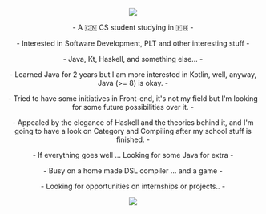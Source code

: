 <p align="center">
  <img src="https://github-readme-stats.vercel.app/api?username=kokoro-aya&show_icons=true&theme=tokyonight">
</p>
<p align="center">
- A 🇨🇳 CS student studying in 🇫🇷 -
</p>
<p align="center">
- Interested in Software Development, PLT and other interesting stuff -
</p>
<p align="center">
- Java, Kt, Haskell, and something else... -
</p>
<p align="center">
- Learned Java for 2 years but I am more interested in Kotlin, well, anyway, Java (>= 8) is okay. -
</p>
<p align="center">
- Tried to have some initiatives in Front-end, it's not my field but I'm looking for some future possibilities over it. -
</p>
<p align="center">
- Appealed by the elegance of Haskell and the theories behind it, and I'm going to have a look on Category and Compiling after my school stuff is finished. - 
</p>
<p align="center">
- If everything goes well ... Looking for some Java for extra -
</p>
<p align="center">
- Busy on a home made DSL compiler ... and a game -
</p>
<p align="center">
- Looking for opportunities on internships or projects.. -
</p>

<p align="center">
  <img src="https://github-readme-stats.vercel.app/api/top-langs/?username=kokoro-aya&layout=compact&langs_count=8&theme=tokyonight">
</p>
